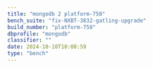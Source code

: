 ```yaml
---
title: "mongodb 2 platform-758"
bench_suite: "fix-NXBT-3832-gatling-upgrade"
build_number: "platform-758"
dbprofile: "mongodb"
classifier: ""
date: 2024-10-10T10:08:59
type: "bench"
---
```

